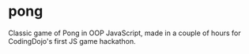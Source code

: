 pong
====

Classic game of Pong in OOP JavaScript, made in a couple of hours for CodingDojo's first JS game hackathon.
